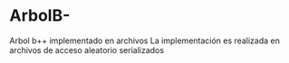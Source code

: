 # ArbolB-
Arbol b++ implementado en archivos
La implementación es realizada en archivos de acceso aleatorio serializados

